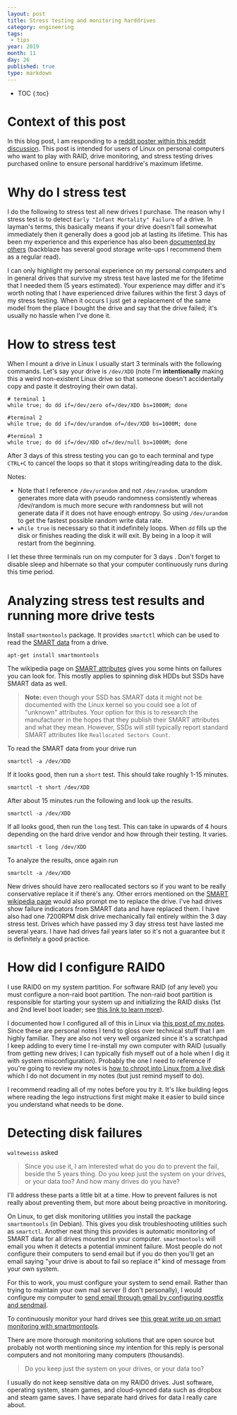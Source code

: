 ```yaml
---
layout: post
title: Stress testing and monitoring harddrives
category: engineering
tags:
 - tips
year: 2019
month: 11
day: 26
published: true
type: markdown
---
```


* TOC
{:toc}

# Context of this post

In this blog post, I am responding to a [reddit poster within this reddit
discussion][reddit].  This post is intended for users of Linux on personal
computers who want to play with RAID, drive monitoring, and stress testing
drives purchased online to ensure personal harddrive's maximum lifetime.

# Why do I stress test

I do the following to stress test all new drives I purchase.  The reason why I
stress test is to detect `Early "Infant Mortality" Failure` of a drive.  In
layman's terms, this basically means if your drive doesn't fail somewhat
immediately then it generally does a good job at lasting its lifetime.  This has
been my experience and this experience has also been [documented by
others][backblaze] (backblaze has several good storage write-ups I recommend
them as a regular read).

I can only highlight my personal experience on my personal computers and in
general drives that survive my stress test have lasted me for the lifetime that
I needed them (5 years estimated).  Your experience may differ and it's worth
noting that I have experienced drive failures within the first 3 days of my
stress testing.  When it occurs I just get a replacement of the same model from
the place I bought the drive and say that the drive failed; it's usually no
hassle when I've done it.

# How to stress test

When I mount a drive in Linux I usually start 3 terminals with the following
commands.  Let's say your drive is `/dev/XDD` (note I'm **intentionally** making
this a weird non-existent Linux drive so that someone doesn't accidentally copy
and paste it destroying their own data).

```
# terminal 1
while true; do dd if=/dev/zero of=/dev/XDD bs=1000M; done

#terminal 2
while true; do dd if=/dev/urandom of=/dev/XDD bs=1000M; done

#terminal 3
while true; do dd if=/dev/XDD of=/dev/null bs=1000M; done
```

After 3 days of this stress testing you can go to each terminal and type
`CTRL+C` to cancel the loops so that it stops writing/reading data to the disk.

Notes:

- Note that I reference `/dev/urandom` and not `/dev/random`.  urandom generates
  more data with pseudo randomness consistently whereas /dev/random is much more
  secure with randomness but will not generate data if it does not have enough
  entropy.  So using `/dev/urandom` to get the fastest possible random write
  data rate.
- `while true` is necessary so that it indefinitely loops.  When `dd` fills up
  the disk or finishes reading the disk it will exit.  By being in a loop it
  will restart from the beginning.

I let these three terminals run on my computer for 3 days .  Don't forget to
disable sleep and hibernate so that your computer continuously runs during this
time period.

# Analyzing stress test results and running more drive tests

Install `smartmontools` package.  It provides `smartctl` which can be used to
read the [SMART data][smart] from a drive.

    apt-get install smartmontools

The wikipedia page on [SMART attributes][smart] gives you some hints on failures
you can look for.  This mostly applies to spinning disk HDDs but SSDs have SMART
data as well.

> **Note:** even though your SSD has SMART data it might not be documented with
> the Linux kernel so you could see a lot of "unknown" attributes.  Your option
> for this is to research the manufacturer in the hopes that they publish their
> SMART attributes and what they mean.  However, SSDs will still typically
> report standard SMART attributes like `Reallocated Sectors Count`.

To read the SMART data from your drive run

    smartctl -a /dev/XDD

If it looks good, then run a `short` test.  This should take roughly 1-15
minutes.

    smartctl -t short /dev/XDD

After about 15 minutes run the following and look up the results.

    smartctl -a /dev/XDD

If all looks good, then run the `long` test.  This can take in upwards of 4
hours depending on the hard drive vendor and how through their testing.  It
varies.

    smartctl -t long /dev/XDD

To analyze the results, once again run

    smartclt -a /dev/XDD

New drives should have zero reallocated sectors so if you want to be really
conservative replace it if there's any.  Other errors mentioned on the [SMART
wikipedia page][smart] would also prompt me to replace the drive.  I've had
drives show failure indicators from SMART data and have replaced them.  I have
also had one 7200RPM disk drive mechanically fail entirely within the 3 day
stress test.  Drives which have passed my 3 day stress test have lasted me
several years.  I have had drives fail years later so it's not a guarantee but
it is definitely a good practice.

# How did I configure RAID0

I use RAID0 on my system partition.  For software RAID (of any level) you must
configure a non-raid boot partition.  The non-raid boot partition is responsible
for starting your system up and initializing the RAID disks (1st and 2nd level
boot loader; see [this link to learn more][linux-boot]).

I documented how I configured all of this in Linux via [this post of my
notes][notes].  Since these are personal notes I tend to gloss over technical
stuff that I am highly familiar.  They are also not very well organized since
it's a scratchpad I keep adding to every time I re-install my own computer with
RAID (usually from getting new drives; I can typically fish myself out of a hole
when I dig it with system misconfiguration).  Probably the one I need to
reference if you're going to review my notes is [how to chroot into Linux from a
live disk][chroot] which I do not document in my notes (but just remind myself
to do).

I recommend reading all of my notes before you try it.  It's like building legos
where reading the lego instructions first might make it easier to build since
you understand what needs to be done.

# Detecting disk failures

`walteweiss` asked

> Since you use it, I am interested what do you do to prevent the fail, beside
> the 5 years thing. Do you keep just the system on your drives, or your data
> too? And how many drives do you have?

I'll address these parts a little bit at a time.  How to prevent failures is not
really about preventing them, but more about being proactive in monitoring.

On Linux, to get disk monitoring utilities you install the package
`smartmontools` (in Debian).  This gives you disk troubleshooting utilities such
as `smartctl`.  Another neat thing this provides is automatic monitoring of
SMART data for all drives mounted in your computer.  `smartmontools` will email
you when it detects a potential imminent failure.  Most people do not configure
their computers to send email but if you do then you'll get an email saying
"your drive is about to fail so replace it" kind of message from your own
system.

For this to work, you must configure your system to send email.  Rather than
trying to maintain your own mail server (I don't personally), I would configure
my computer to [send email through gmail by configuring postfix and
sendmail][postfix].

To continuously monitor your hard drives see [this great write up on smart
monitoring with smartmontools][monitor-smart].

There are more thorough monitoring solutions that are open source but probably
not worth mentioning since my intention for this reply is personal computers and
not monitoring many computers (thousands).

> Do you keep just the system on your drives, or your data too?

I usually do not keep sensitive data on my RAID0 drives.  Just software,
operating system, steam games, and cloud-synced data such as dropbox and steam
game saves.  I have separate hard drives for data I really care about.

[backblaze]: https://www.backblaze.com/blog/how-long-do-disk-drives-last/
[chroot]: https://wiki.sabayon.org/index.php?title=HOWTO:_chroot_from_a_LiveCD
[linux-boot]: https://developer.ibm.com/articles/l-linuxboot/
[monitor-smart]: https://blog.shadypixel.com/monitoring-hard-drive-health-on-linux-with-smartmontools/
[notes]: https://gist.github.com/samrocketman/9677ca29e0fbaab8f8e55ebc3039172a#gistcomment-2880328
[postfix]: https://www.linode.com/docs/email/postfix/configure-postfix-to-send-mail-using-gmail-and-google-apps-on-debian-or-ubuntu/
[reddit]: https://www.reddit.com/r/buildapcsales/comments/e0paee/ssd_walmart_hyundai_120gb_ssd_1499/f8kc0ad/?context=8&depth=9
[smart-tests]: https://www.thomas-krenn.com/en/wiki/SMART_tests_with_smartctl
[smart]: https://en.wikipedia.org/wiki/S.M.A.R.T.
